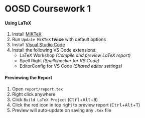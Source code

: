 # OOSD Coursework 1

#### Using LaTeX

1. Install [MiKTeX]
2. Run `Update MiKTeX` **twice** with default options
3. Install [Visual Studio Code]
4. Install the following VS Code extensions:
   - LaTeX Workshop *(Compile and preview LaTeX report)*
   - Spell Right *(Spellchecker for VS Code)*
   - EditorConfig for VS Code *(Shared editor settings)*

#### Previewing the Report

1. Open `report/report.tex`
2. Right click anywhere
3. Click `Build LaTeX Project` (<kbd>Ctrl</kbd>+<kbd>Alt</kbd>+<kbd>B</kbd>)
4. Click the red icon in top right to preview report (<kbd>Ctrl</kbd>+<kbd>Alt</kbd>+<kbd>T</kbd>)
4. Preview will auto-update on saving any `.tex` file

[MiKTeX]:https://miktex.org/download
[Visual Studio Code]:https://code.visualstudio.com/Download
